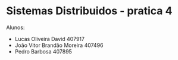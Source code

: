 ﻿# Sistemas Distribuidos - pratica 4

Alunos:

* Lucas Oliveira David 407917
* João Vitor Brandão Moreira 407496
* Pedro Barbosa 407895
